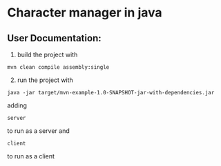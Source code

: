 # Character manager in java

## User Documentation:

1) build the project with

```
mvn clean compile assembly:single
```
2) run the project with
```
java -jar target/mvn-example-1.0-SNAPSHOT-jar-with-dependencies.jar
```
adding
```
server
```
to run as a server and 
```
client
```
to run as a client


